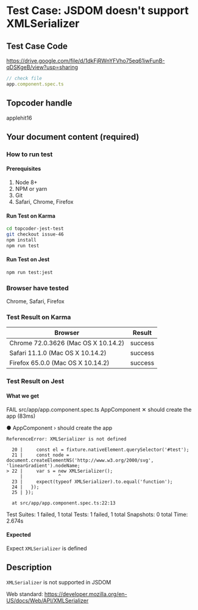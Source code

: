 # Test Case: JSDOM doesn't support XMLSerializer
## Test Case Code
https://drive.google.com/file/d/1dkFjRWnYFVho75eq61iwFunB-qDSKgeB/view?usp=sharing

```js
// check file
app.component.spec.ts
```

## Topcoder handle

applehit16

## Your document content (required)
### How to run test
#### Prerequisites

1. Node 8+
2. NPM or yarn
3. Git
4. Safari, Chrome, Firefox

#### Run Test on Karma

```bash
cd topcoder-jest-test
git checkout issue-46
npm install
npm run test
```
#### Run Test on Jest

```bash
npm run test:jest
```

### Browser have tested

Chrome, Safari, Firefox

### Test Result on Karma

| Browser | Result |
| ------ | ------ |
| Chrome 72.0.3626 (Mac OS X 10.14.2) | success |
| Safari 11.1.0 (Mac OS X 10.14.2)  | success |
| Firefox 65.0.0 (Mac OS X 10.14.2) | success |


### Test Result on Jest
#### What we get
 FAIL  src/app/app.component.spec.ts
  AppComponent
    ✕ should create the app (83ms)

  ● AppComponent › should create the app

    ReferenceError: XMLSerializer is not defined

      20 |     const el = fixture.nativeElement.querySelector('#test');
      21 |     const node = document.createElementNS('http://www.w3.org/2000/svg', 'linearGradient').nodeName;
    > 22 |     var s = new XMLSerializer();
         |             ^
      23 |     expect(typeof XMLSerializer).to.equal('function');
      24 |   });
      25 | });

      at src/app/app.component.spec.ts:22:13

Test Suites: 1 failed, 1 total
Tests:       1 failed, 1 total
Snapshots:   0 total
Time:        2.674s

#### Expected
Expect `XMLSerializer` is defined

## Description

`XMLSerializer` is not supported in JSDOM

Web standard: https://developer.mozilla.org/en-US/docs/Web/API/XMLSerializer


